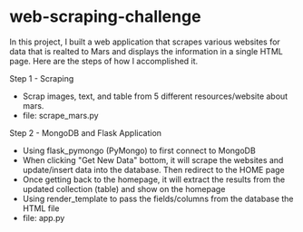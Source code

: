 # web-scraping-challenge

In this project, I built a web application that scrapes various websites for data that is realted to Mars and displays the information in a single HTML page.
Here are the steps of how I accomplished it.

Step 1 - Scraping<br>
<ul>
  <li>Scrap images, text, and table from 5 different resources/website about mars.</li>
  <li>file: scrape_mars.py</li>
</ul>

Step 2 - MongoDB and Flask Application<br>
<ul>
  <li>Using flask_pymongo (PyMongo) to first connect to MongoDB</li>
  <li>When clicking "Get New Data" bottom, it will scrape the websites and update/insert data into the database. Then redirect to the HOME page</li>
  <li>Once getting back to the homepage, it will extract the results from the updated collection (table) and show on the homepage</li>
  <li>Using render_template to pass the fields/columns from the database the HTML file</li>
  <li>file: app.py</li>
 </ul>
